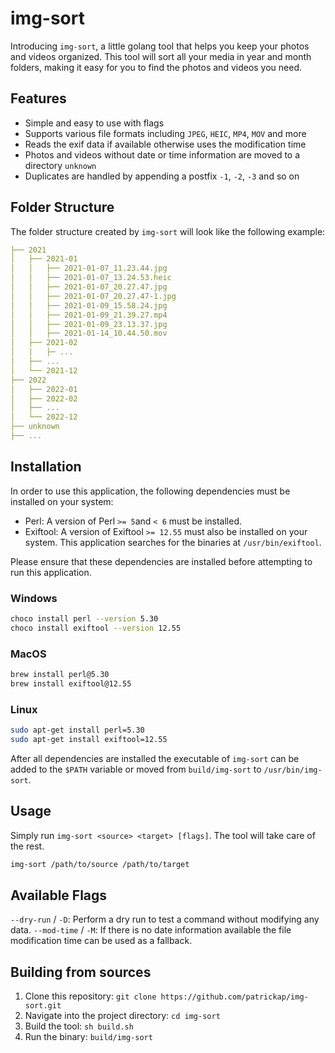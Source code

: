 # img-sort

Introducing `img-sort`, a little golang tool that helps you keep your photos and videos organized. This tool will sort all your media in year and month folders, making it easy for you to find the photos and videos you need.

## Features

- Simple and easy to use with flags
- Supports various file formats including `JPEG`, `HEIC`, `MP4`, `MOV` and more
- Reads the exif data if available otherwise uses the modification time
- Photos and videos without date or time information are moved to a directory `unknown`
- Duplicates are handled by appending a postfix `-1`, `-2`, `-3` and so on

## Folder Structure

The folder structure created by `img-sort` will look like the following example:

```yaml
├── 2021
│   ├── 2021-01
│   │   ├── 2021-01-07_11.23.44.jpg
│   │   ├── 2021-01-07_13.24.53.heic
│   │   ├── 2021-01-07_20.27.47.jpg
│   │   ├── 2021-01-07_20.27.47-1.jpg
│   │   ├── 2021-01-09_15.58.24.jpg
│   │   ├── 2021-01-09_21.39.27.mp4
│   │   ├── 2021-01-09_23.13.37.jpg
│   │   ├── 2021-01-14_10.44.50.mov
│   ├── 2021-02
│   |   ├─ ...
│   ├── ...
│   └── 2021-12
├── 2022
│   ├── 2022-01
│   ├── 2022-02
│   ├── ...
│   └── 2022-12
├── unknown
├── ...
```

## Installation

In order to use this application, the following dependencies must be installed on your system:

- Perl: A version of Perl `>= 5`and `< 6` must be installed.
- Exiftool: A version of Exiftool `>= 12.55` must also be installed on your system. This application searches for the binaries at `/usr/bin/exiftool`.

Please ensure that these dependencies are installed before attempting to run this application.

### Windows

```bash
choco install perl --version 5.30
choco install exiftool --version 12.55
```

### MacOS

```bash
brew install perl@5.30
brew install exiftool@12.55
```

### Linux

```bash
sudo apt-get install perl=5.30
sudo apt-get install exiftool=12.55
```

After all dependencies are installed the executable of `img-sort` can be added to the `$PATH` variable or moved from `build/img-sort` to `/usr/bin/img-sort`.

## Usage

Simply run `img-sort <source> <target> [flags]`. The tool will take care of the rest.

```bash
img-sort /path/to/source /path/to/target
```

## Available Flags

`--dry-run` / `-D`: Perform a dry run to test a command without modifying any data.
`--mod-time` / `-M`: If there is no date information available the file modification time can be used as a fallback.

## Building from sources

1. Clone this repository: `git clone https://github.com/patrickap/img-sort.git`
2. Navigate into the project directory: `cd img-sort`
3. Build the tool: `sh build.sh`
4. Run the binary: `build/img-sort`
